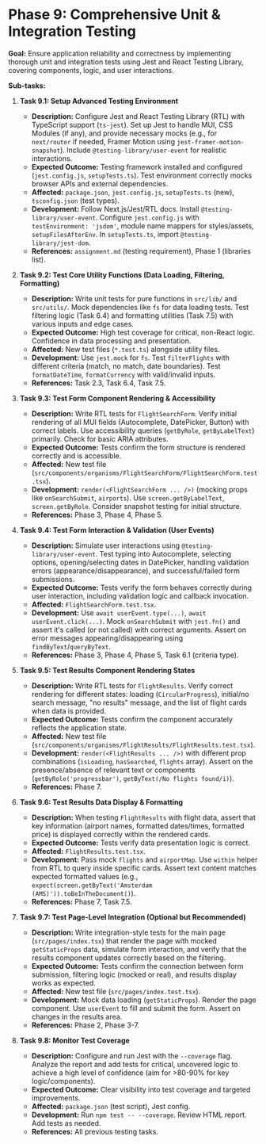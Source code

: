 # Phase 9: Comprehensive Unit & Integration Testing

**Goal:** Ensure application reliability and correctness by implementing thorough unit and integration tests using Jest and React Testing Library, covering components, logic, and user interactions.

**Sub-tasks:**

1.  **Task 9.1: Setup Advanced Testing Environment**

    - **Description:** Configure Jest and React Testing Library (RTL) with TypeScript support (`ts-jest`). Set up Jest to handle MUI, CSS Modules (if any), and provide necessary mocks (e.g., for `next/router` if needed, Framer Motion using `jest-framer-motion-snapshot`). Include `@testing-library/user-event` for realistic interactions.
    - **Expected Outcome:** Testing framework installed and configured (`jest.config.js`, `setupTests.ts`). Test environment correctly mocks browser APIs and external dependencies.
    - **Affected:** `package.json`, `jest.config.js`, `setupTests.ts` (new), `tsconfig.json` (test types).
    - **Development:** Follow Next.js/Jest/RTL docs. Install `@testing-library/user-event`. Configure `jest.config.js` with `testEnvironment: 'jsdom'`, module name mappers for styles/assets, `setupFilesAfterEnv`. In `setupTests.ts`, import `@testing-library/jest-dom`.
    - **References:** `assignment.md` (testing requirement), Phase 1 (libraries list).

2.  **Task 9.2: Test Core Utility Functions (Data Loading, Filtering, Formatting)**

    - **Description:** Write unit tests for pure functions in `src/lib/` and `src/utils/`. Mock dependencies like `fs` for data loading tests. Test filtering logic (Task 6.4) and formatting utilities (Task 7.5) with various inputs and edge cases.
    - **Expected Outcome:** High test coverage for critical, non-React logic. Confidence in data processing and presentation.
    - **Affected:** New test files (`*.test.ts`) alongside utility files.
    - **Development:** Use `jest.mock` for `fs`. Test `filterFlights` with different criteria (match, no match, date boundaries). Test `formatDateTime`, `formatCurrency` with valid/invalid inputs.
    - **References:** Task 2.3, Task 6.4, Task 7.5.

3.  **Task 9.3: Test Form Component Rendering & Accessibility**

    - **Description:** Write RTL tests for `FlightSearchForm`. Verify initial rendering of all MUI fields (Autocomplete, DatePicker, Button) with correct labels. Use accessibility queries (`getByRole`, `getByLabelText`) primarily. Check for basic ARIA attributes.
    - **Expected Outcome:** Tests confirm the form structure is rendered correctly and is accessible.
    - **Affected:** New test file (`src/components/organisms/FlightSearchForm/FlightSearchForm.test.tsx`).
    - **Development:** `render(<FlightSearchForm ... />)` (mocking props like `onSearchSubmit`, `airports`). Use `screen.getByLabelText`, `screen.getByRole`. Consider snapshot testing for initial structure.
    - **References:** Phase 3, Phase 4, Phase 5.

4.  **Task 9.4: Test Form Interaction & Validation (User Events)**

    - **Description:** Simulate user interactions using `@testing-library/user-event`. Test typing into Autocomplete, selecting options, opening/selecting dates in DatePicker, handling validation errors (appearance/disappearance), and successful/failed form submissions.
    - **Expected Outcome:** Tests verify the form behaves correctly during user interaction, including validation logic and callback invocation.
    - **Affected:** `FlightSearchForm.test.tsx`.
    - **Development:** Use `await userEvent.type(...)`, `await userEvent.click(...)`. Mock `onSearchSubmit` with `jest.fn()` and assert it's called (or not called) with correct arguments. Assert on error messages appearing/disappearing using `findByText`/`queryByText`.
    - **References:** Phase 3, Phase 4, Phase 5, Task 6.1 (criteria type).

5.  **Task 9.5: Test Results Component Rendering States**

    - **Description:** Write RTL tests for `FlightResults`. Verify correct rendering for different states: loading (`CircularProgress`), initial/no search message, "no results" message, and the list of flight cards when data is provided.
    - **Expected Outcome:** Tests confirm the component accurately reflects the application state.
    - **Affected:** New test file (`src/components/organisms/FlightResults/FlightResults.test.tsx`).
    - **Development:** `render(<FlightResults ... />)` with different prop combinations (`isLoading`, `hasSearched`, `flights` array). Assert on the presence/absence of relevant text or components (`getByRole('progressbar')`, `getByText(/No flights found/i)`).
    - **References:** Phase 7.

6.  **Task 9.6: Test Results Data Display & Formatting**

    - **Description:** When testing `FlightResults` with flight data, assert that key information (airport names, formatted dates/times, formatted price) is displayed correctly within the rendered cards.
    - **Expected Outcome:** Tests verify data presentation logic is correct.
    - **Affected:** `FlightResults.test.tsx`.
    - **Development:** Pass mock `flights` and `airportMap`. Use `within` helper from RTL to query inside specific cards. Assert text content matches expected formatted values (e.g., `expect(screen.getByText('Amsterdam (AMS)')).toBeInTheDocument()`).
    - **References:** Phase 7, Task 7.5.

7.  **Task 9.7: Test Page-Level Integration (Optional but Recommended)**

    - **Description:** Write integration-style tests for the main page (`src/pages/index.tsx`) that render the page with mocked `getStaticProps` data, simulate form interaction, and verify that the results component updates correctly based on the filtering.
    - **Expected Outcome:** Tests confirm the connection between form submission, filtering logic (mocked or real), and results display works as expected.
    - **Affected:** New test file (`src/pages/index.test.tsx`).
    - **Development:** Mock data loading (`getStaticProps`). Render the page component. Use `userEvent` to fill and submit the form. Assert on changes in the results area.
    - **References:** Phase 2, Phase 3-7.

8.  **Task 9.8: Monitor Test Coverage**
    - **Description:** Configure and run Jest with the `--coverage` flag. Analyze the report and add tests for critical, uncovered logic to achieve a high level of confidence (aim for >80-90% for key logic/components).
    - **Expected Outcome:** Clear visibility into test coverage and targeted improvements.
    - **Affected:** `package.json` (test script), Jest config.
    - **Development:** Run `npm test -- --coverage`. Review HTML report. Add tests as needed.
    - **References:** All previous testing tasks.
